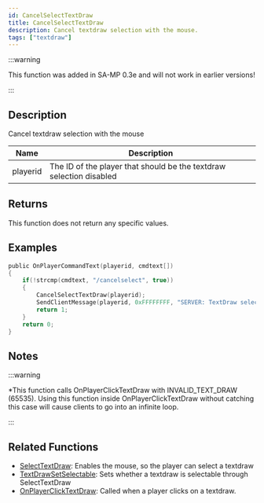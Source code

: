 ```yaml
---
id: CancelSelectTextDraw
title: CancelSelectTextDraw
description: Cancel textdraw selection with the mouse.
tags: ["textdraw"]
---
```


:::warning

This function was added in SA-MP 0.3e and will not work in earlier versions!

:::

## Description

Cancel textdraw selection with the mouse

| Name     | Description                                                         |
| -------- | ------------------------------------------------------------------- |
| playerid | The ID of the player that should be the textdraw selection disabled |

## Returns

This function does not return any specific values.

## Examples

```c
public OnPlayerCommandText(playerid, cmdtext[])
{
    if(!strcmp(cmdtext, "/cancelselect", true))
    {
        CancelSelectTextDraw(playerid);
        SendClientMessage(playerid, 0xFFFFFFFF, "SERVER: TextDraw selection disabled!");
        return 1;
    }
    return 0;
}
```

## Notes

:::warning

\*This function calls OnPlayerClickTextDraw with INVALID_TEXT_DRAW (65535). Using this function inside OnPlayerClickTextDraw without catching this case will cause clients to go into an infinite loop.

:::

## Related Functions

- [SelectTextDraw](../functions/SelectTextDraw.md): Enables the mouse, so the player can select a textdraw
- [TextDrawSetSelectable](../functions/TextDrawSetSelectable.md): Sets whether a textdraw is selectable through SelectTextDraw
- [OnPlayerClickTextDraw](../callbacks/OnPlayerClickTextDraw.md): Called when a player clicks on a textdraw.
